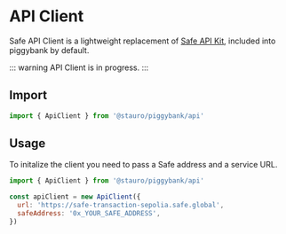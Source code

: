 # API Client

Safe API Client is a lightweight replacement of [Safe API Kit](https://docs.safe.global/safe-core-aa-sdk/api-kit), included into piggybank by default.

::: warning
API Client is in progress.
:::

## Import

```js
import { ApiClient } from '@stauro/piggybank/api'
```

## Usage

To initalize the client you need to pass a Safe address and a service URL.

```js
import { ApiClient } from '@stauro/piggybank/api'

const apiClient = new ApiClient({
  url: 'https://safe-transaction-sepolia.safe.global',
  safeAddress: '0x_YOUR_SAFE_ADDRESS',
})
```
